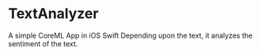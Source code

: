 # TextAnalyzer
A simple CoreML App in iOS Swift
Depending upon the text, it analyzes the sentiment of the text.
